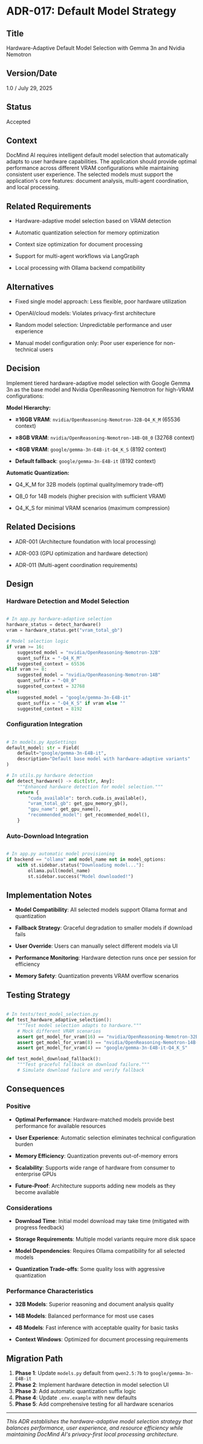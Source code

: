 # ADR-017: Default Model Strategy

## Title

Hardware-Adaptive Default Model Selection with Gemma 3n and Nvidia Nemotron

## Version/Date

1.0 / July 29, 2025

## Status

Accepted

## Context

DocMind AI requires intelligent default model selection that automatically adapts to user hardware capabilities. The application should provide optimal performance across different VRAM configurations while maintaining consistent user experience. The selected models must support the application's core features: document analysis, multi-agent coordination, and local processing.

## Related Requirements

- Hardware-adaptive model selection based on VRAM detection

- Automatic quantization selection for memory optimization

- Context size optimization for document processing

- Support for multi-agent workflows via LangGraph

- Local processing with Ollama backend compatibility

## Alternatives

- Fixed single model approach: Less flexible, poor hardware utilization

- OpenAI/cloud models: Violates privacy-first architecture

- Random model selection: Unpredictable performance and user experience

- Manual model configuration only: Poor user experience for non-technical users

## Decision

Implement tiered hardware-adaptive model selection with Google Gemma 3n as the base model and Nvidia OpenReasoning Nemotron for high-VRAM configurations:

**Model Hierarchy:**

- **≥16GB VRAM**: `nvidia/OpenReasoning-Nemotron-32B-Q4_K_M` (65536 context)

- **≥8GB VRAM**: `nvidia/OpenReasoning-Nemotron-14B-Q8_0` (32768 context)  

- **<8GB VRAM**: `google/gemma-3n-E4B-it-Q4_K_S` (8192 context)

- **Default fallback**: `google/gemma-3n-E4B-it` (8192 context)

**Automatic Quantization:**

- Q4_K_M for 32B models (optimal quality/memory trade-off)

- Q8_0 for 14B models (higher precision with sufficient VRAM)

- Q4_K_S for minimal VRAM scenarios (maximum compression)

## Related Decisions

- ADR-001 (Architecture foundation with local processing)

- ADR-003 (GPU optimization and hardware detection)

- ADR-011 (Multi-agent coordination requirements)

## Design

### Hardware Detection and Model Selection

```python

# In app.py hardware-adaptive selection
hardware_status = detect_hardware()
vram = hardware_status.get("vram_total_gb")

# Model selection logic
if vram >= 16:
    suggested_model = "nvidia/OpenReasoning-Nemotron-32B"
    quant_suffix = "-Q4_K_M"
    suggested_context = 65536
elif vram >= 8:
    suggested_model = "nvidia/OpenReasoning-Nemotron-14B"
    quant_suffix = "-Q8_0"
    suggested_context = 32768
else:
    suggested_model = "google/gemma-3n-E4B-it"
    quant_suffix = "-Q4_K_S" if vram else ""
    suggested_context = 8192
```

### Configuration Integration

```python

# In models.py AppSettings
default_model: str = Field(
    default="google/gemma-3n-E4B-it",
    description="Default base model with hardware-adaptive variants"
)

# In utils.py hardware detection
def detect_hardware() -> dict[str, Any]:
    """Enhanced hardware detection for model selection."""
    return {
        "cuda_available": torch.cuda.is_available(),
        "vram_total_gb": get_gpu_memory_gb(),
        "gpu_name": get_gpu_name(),
        "recommended_model": get_recommended_model(),
    }
```

### Auto-Download Integration

```python

# In app.py automatic model provisioning
if backend == "ollama" and model_name not in model_options:
    with st.sidebar.status("Downloading model..."):
        ollama.pull(model_name)
        st.sidebar.success("Model downloaded!")
```

## Implementation Notes

- **Model Compatibility**: All selected models support Ollama format and quantization

- **Fallback Strategy**: Graceful degradation to smaller models if download fails

- **User Override**: Users can manually select different models via UI

- **Performance Monitoring**: Hardware detection runs once per session for efficiency

- **Memory Safety**: Quantization prevents VRAM overflow scenarios

## Testing Strategy

```python

# In tests/test_model_selection.py
def test_hardware_adaptive_selection():
    """Test model selection adapts to hardware."""
    # Mock different VRAM scenarios
    assert get_model_for_vram(16) == "nvidia/OpenReasoning-Nemotron-32B-Q4_K_M"
    assert get_model_for_vram(8) == "nvidia/OpenReasoning-Nemotron-14B-Q8_0"
    assert get_model_for_vram(4) == "google/gemma-3n-E4B-it-Q4_K_S"

def test_model_download_fallback():
    """Test graceful fallback on download failure."""
    # Simulate download failure and verify fallback
```

## Consequences

### Positive

- **Optimal Performance**: Hardware-matched models provide best performance for available resources

- **User Experience**: Automatic selection eliminates technical configuration burden

- **Memory Efficiency**: Quantization prevents out-of-memory errors

- **Scalability**: Supports wide range of hardware from consumer to enterprise GPUs

- **Future-Proof**: Architecture supports adding new models as they become available

### Considerations

- **Download Time**: Initial model download may take time (mitigated with progress feedback)

- **Storage Requirements**: Multiple model variants require more disk space

- **Model Dependencies**: Requires Ollama compatibility for all selected models

- **Quantization Trade-offs**: Some quality loss with aggressive quantization

### Performance Characteristics

- **32B Models**: Superior reasoning and document analysis quality

- **14B Models**: Balanced performance for most use cases

- **4B Models**: Fast inference with acceptable quality for basic tasks

- **Context Windows**: Optimized for document processing requirements

## Migration Path

1. **Phase 1**: Update `models.py` default from `qwen2.5:7b` to `google/gemma-3n-E4B-it`
2. **Phase 2**: Implement hardware detection in model selection UI
3. **Phase 3**: Add automatic quantization suffix logic
4. **Phase 4**: Update `.env.example` with new defaults
5. **Phase 5**: Add comprehensive testing for all hardware scenarios

---

*This ADR establishes the hardware-adaptive model selection strategy that balances performance, user experience, and resource efficiency while maintaining DocMind AI's privacy-first local processing architecture.*
